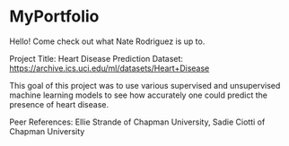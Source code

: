 # MyPortfolio
Hello! Come check out what Nate Rodriguez is up to.

Project Title: Heart Disease Prediction
Dataset: https://archive.ics.uci.edu/ml/datasets/Heart+Disease

This goal of this project was to use various supervised and unsupervised machine learning models 
to see how accurately one could predict the presence of heart disease. 

Peer References: Ellie Strande of Chapman University, Sadie Ciotti of Chapman University
